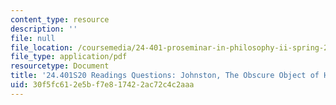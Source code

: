 ```yaml
---
content_type: resource
description: ''
file: null
file_location: /coursemedia/24-401-proseminar-in-philosophy-ii-spring-2020/30f5fc612e5bf7e817422ac72c4c2aaa_MIT24_401S20_Questions11.pdf
file_type: application/pdf
resourcetype: Document
title: '24.401S20 Readings Questions: Johnston, The Obscure Object of Hallucination '
uid: 30f5fc61-2e5b-f7e8-1742-2ac72c4c2aaa
---
```


